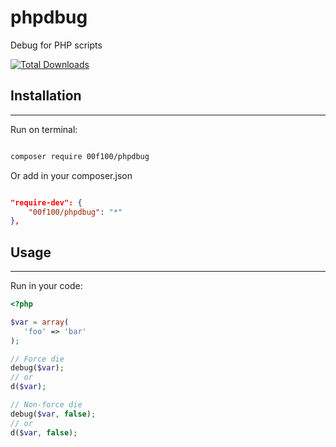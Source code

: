 # phpdbug

Debug for PHP scripts

[![Total Downloads](https://poser.pugx.org/00F100/fcphp-autoload/downloads)](https://packagist.org/packages/00F100/fcphp-autoload)

## Installation
--------------------

Run on terminal:

```sh

composer require 00f100/phpdbug

```

Or add in your composer.json

```json

"require-dev": {
    "00f100/phpdbug": "*"
},

```

## Usage
--------------------

Run in your code:

```php
<?php

$var = array(
   'foo' => 'bar'
);

// Force die
debug($var);
// or
d($var);

// Non-force die
debug($var, false);
// or
d($var, false);

```